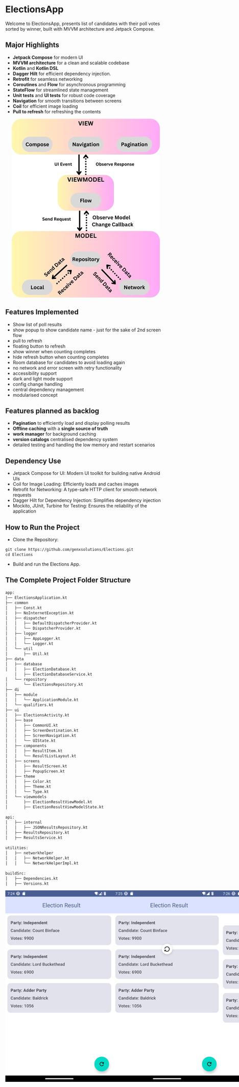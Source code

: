 # ElectionsApp

Welcome to ElectionsApp, presents list of candidates with their poll votes sorted by winner, built with MVVM architecture and Jetpack Compose.

## Major Highlights

- **Jetpack Compose** for modern UI
- **MVVM architecture** for a clean and scalable codebase
- **Kotlin** and **Kotlin DSL**
- **Dagger Hilt** for efficient dependency injection.
- **Retrofit** for seamless networking
- **Coroutines** and **Flow** for asynchronous programming
- **StateFlow** for streamlined state management
- **Unit tests** and **UI tests** for robust code coverage
- **Navigation** for smooth transitions between screens
- **Coil** for efficient image loading
- **Pull to refresh** for refreshing the contents

<p align="center">
<img alt="screenshots"  src="https://github.com/genxsolutions/Elections/blob/main/assets/Elections_app_architecture.jpeg">
</p>

## Features Implemented

- Show list of poll results
- show popup to show candidate name - just for the sake of 2nd screen flow
- pull to refresh
- floating button to refresh
- show winner when counting completes 
- hide refresh button when counting completes
- Room database for candidates to avoid loading again
- no network and error screen with retry functionality
- accessibility support
- dark and light mode support
- config change handling
- central dependency management
- modularised concept

## Features planned as backlog
- **Pagination** to efficiently load and display polling results 
- **Offline caching** with a **single source of truth**
- **work manager** for background caching
- **version catalogs** centralised dependency system 
- detailed testing and handling the low memory and restart scenarios 

## Dependency Use

- Jetpack Compose for UI: Modern UI toolkit for building native Android UIs
- Coil for Image Loading: Efficiently loads and caches images
- Retrofit for Networking: A type-safe HTTP client for smooth network requests
- Dagger Hilt for Dependency Injection: Simplifies dependency injection
- Mockito, JUnit, Turbine for Testing: Ensures the reliability of the application

## How to Run the Project

- Clone the Repository:
```
git clone https://github.com/genxsolutions/Elections.git
cd Elections
```
- Build and run the Elections App.


## The Complete Project Folder Structure

```
app:
|── ElectionsApplication.kt
├── common
│   ├── Const.kt
│   ├── NoInternetException.kt
│   ├── dispatcher
│   │   ├── DefaultDispatcherProvider.kt
│   │   └── DispatcherProvider.kt
│   ├── logger
│   │   ├── AppLogger.kt
│   │   └── Logger.kt
│   └── util
│       ├── Util.kt
├── data
│   ├── database
│   │   ├── ElectionDatabase.kt
    │   ├── ElectionDatabaseService.kt
│   └── repository
│       └── ElectionsRepository.kt
├── di
│   ├── module
│   │   └── ApplicationModule.kt
│   └── qualifiers.kt
├── ui
│   ├── ElectionsActivity.kt
│   ├── base
│   │   ├── CommonUI.kt
│   │   ├── ScreenDestination.kt
│   │   ├── ScreenNavigation.kt
│   │   └── UIState.kt
│   ├── components
│   │   ├── ResultItem.kt
│   │   └── ResultListLayout.kt
│   ├── screens
│   │   ├── ResultScreen.kt
│   │   ├── PopupScreen.kt
│   ├── theme
│   │   ├── Color.kt
│   │   ├── Theme.kt
│   │   └── Type.kt
│   └── viewmodels
│       ├── ElectionResultViewModel.kt
│       ├── ElectionResultViewModelState.kt

api:
│   ├── internal
│   │   ├── JSONResultsRepository.kt
│   ├── ResultsRepository.kt
│   ├── ResultsService.kt 

utilities:
│   ├── networkhelper
│   │   ├── NetworkHelper.kt
│   │   └── NetworkHelperImpl.kt

buildSrc:
│   ├── Dependencies.kt
│   ├── Versions.kt 

```
<div style="display: flex; justify-content: space-between;">
    <img alt="cake list"  src="https://github.com/genxsolutions/Elections/blob/main/assets/results.png" width="400" height="600">
    <img alt="description" src="https://github.com/genxsolutions/Elections/blob/main/assets/pull-to-refresh.png" width="400" height="600">
    <img alt="error" src="https://github.com/genxsolutions/Elections/blob/main/assets/counting-finished.png" width="400" height="600">
    <img alt="animation" src="https://github.com/genxsolutions/Elections/blob/main/assets/error.png" width="400" height="600">
    <img alt="pull-to-refresh" src="https://github.com/genxsolutions/Elections/blob/main/assets/no-internet.png" width="400" height="600">
</div>
